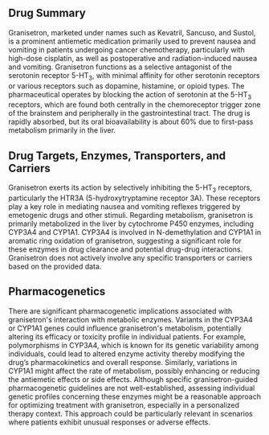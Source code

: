 ## Drug Summary
Granisetron, marketed under names such as Kevatril, Sancuso, and Sustol, is a prominent antiemetic medication primarily used to prevent nausea and vomiting in patients undergoing cancer chemotherapy, particularly with high-dose cisplatin, as well as postoperative and radiation-induced nausea and vomiting. Granisetron functions as a selective antagonist of the serotonin receptor 5-HT<sub>3</sub>, with minimal affinity for other serotonin receptors or various receptors such as dopamine, histamine, or opioid types. The pharmaceutical operates by blocking the action of serotonin at the 5-HT<sub>3</sub> receptors, which are found both centrally in the chemoreceptor trigger zone of the brainstem and peripherally in the gastrointestinal tract. The drug is rapidly absorbed, but its oral bioavailability is about 60% due to first-pass metabolism primarily in the liver.

## Drug Targets, Enzymes, Transporters, and Carriers
Granisetron exerts its action by selectively inhibiting the 5-HT<sub>3</sub> receptors, particularly the HTR3A (5-hydroxytryptamine receptor 3A). These receptors play a key role in mediating nausea and vomiting reflexes triggered by emetogenic drugs and other stimuli. Regarding metabolism, granisetron is primarily metabolized in the liver by cytochrome P450 enzymes, including CYP3A4 and CYP1A1. CYP3A4 is involved in N-demethylation and CYP1A1 in aromatic ring oxidation of granisetron, suggesting a significant role for these enzymes in drug clearance and potential drug-drug interactions. Granisetron does not actively involve any specific transporters or carriers based on the provided data.

## Pharmacogenetics
There are significant pharmacogenetic implications associated with granisetron's interaction with metabolic enzymes. Variants in the CYP3A4 or CYP1A1 genes could influence granisetron's metabolism, potentially altering its efficacy or toxicity profile in individual patients. For example, polymorphisms in CYP3A4, which is known for its genetic variability among individuals, could lead to altered enzyme activity thereby modifying the drug’s pharmacokinetics and overall response. Similarly, variations in CYP1A1 might affect the rate of metabolism, possibly enhancing or reducing the antiemetic effects or side effects. Although specific granisetron-guided pharmacogenetic guidelines are not well-established, assessing individual genetic profiles concerning these enzymes might be a reasonable approach for optimizing treatment with granisetron, especially in a personalized therapy context. This approach could be particularly relevant in scenarios where patients exhibit unusual responses or adverse effects.